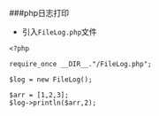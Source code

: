###php日志打印
* 引入``FileLog.php``文件
```
<?php

require_once __DIR__."/FileLog.php";

$log = new FileLog();

$arr = [1,2,3];
$log->println($arr,2);

```
